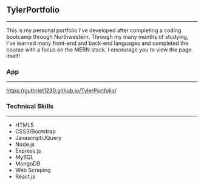 ## TylerPortfolio
---
This is my personal portfolio I've developed after completing a coding bootcamp through Northwestern. Through my many months of studying, I've learned many front-end and back-end languages and completed the course with a focus on the MERN stack. I encourage you to view the page itself! 

### App
---
https://guthriet1230.github.io/TylerPortfolio/

### Technical Skills
---
- HTML5
- CSS3/Bootstrap
- Javascript/JQuery
- Node.js
- Express.js
- MySQL
- MongoDB
- Web Scraping
- React.js
